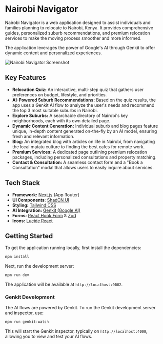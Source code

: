 # Nairobi Navigator

Nairobi Navigator is a web application designed to assist individuals and families planning to relocate to Nairobi, Kenya. It provides comprehensive guides, personalized suburb recommendations, and premium relocation services to make the moving process smoother and more informed.

The application leverages the power of Google's AI through Genkit to offer dynamic content and personalized experiences.

![Nairobi Navigator Screenshot](https://picsum.photos/seed/nairobi-app-screenshot/1200/800)

## Key Features

- **Relocation Quiz:** An interactive, multi-step quiz that gathers user preferences on budget, lifestyle, and priorities.
- **AI-Powered Suburb Recommendations:** Based on the quiz results, the app uses a Genkit AI flow to analyze the user's needs and recommend the top 3 most suitable suburbs in Nairobi.
- **Explore Suburbs:** A searchable directory of Nairobi's key neighborhoods, each with its own detailed page.
- **Dynamic Content Generation:** Individual suburb and blog pages feature unique, in-depth content generated on-the-fly by an AI model, ensuring fresh and relevant information.
- **Blog:** An integrated blog with articles on life in Nairobi, from navigating the local matatu culture to finding the best cafes for remote work.
- **Premium Services:** A dedicated page outlining premium relocation packages, including personalized consultations and property matching.
- **Contact & Consultation:** A seamless contact form and a "Book a Consultation" modal that allows users to easily inquire about services.

## Tech Stack

- **Framework:** [Next.js](https://nextjs.org/) (App Router)
- **UI Components:** [ShadCN UI](https://ui.shadcn.com/)
- **Styling:** [Tailwind CSS](https://tailwindcss.com/)
- **AI Integration:** [Genkit (Google AI)](https://firebase.google.com/docs/genkit)
- **Forms:** [React Hook Form](https://react-hook-form.com/) & [Zod](https://zod.dev/)
- **Icons:** [Lucide React](https://lucide.dev/)

## Getting Started

To get the application running locally, first install the dependencies:

```bash
npm install
```

Next, run the development server:

```bash
npm run dev
```

The application will be available at `http://localhost:9002`.

### Genkit Development

The AI flows are powered by Genkit. To run the Genkit development server and inspector, use:

```bash
npm run genkit:watch
```

This will start the Genkit inspector, typically on `http://localhost:4000`, allowing you to view and test your AI flows.

